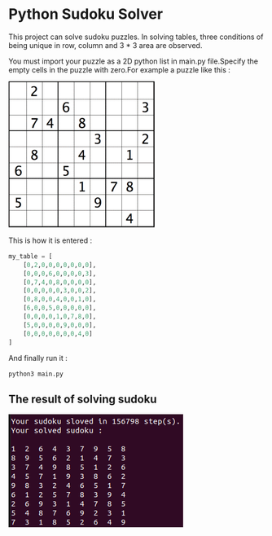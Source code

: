 # Python Sudoku Solver
This project can solve sudoku puzzles. In solving tables, three conditions of being unique in row, column and 3 * 3 area are observed.

You must import your puzzle as a 2D python list in main.py file.Specify the empty cells in the puzzle with zero.For example a puzzle like this : 

![alt text](img/table.gif)

This is how it is entered :

```python
my_table = [
    [0,2,0,0,0,0,0,0,0],
    [0,0,0,6,0,0,0,0,3],
    [0,7,4,0,8,0,0,0,0],
    [0,0,0,0,0,3,0,0,2],
    [0,8,0,0,4,0,0,1,0],
    [6,0,0,5,0,0,0,0,0],
    [0,0,0,0,1,0,7,8,0],
    [5,0,0,0,0,9,0,0,0],
    [0,0,0,0,0,0,0,4,0]
]

```
And finally run it : 
```bash
python3 main.py
```

## The result of solving sudoku
![alt text](img/slove1.png)